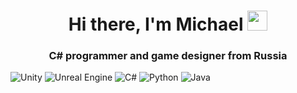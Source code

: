 <h1 align="center">Hi there, I'm Michael</a> 
<img src="https://github.com/blackcater/blackcater/raw/main/images/Hi.gif" height="32"/></h1>
<h3 align="center">C# programmer and game designer from Russia</h3>

![Unity](https://img.shields.io/badge/unity-%23000000.svg?style=for-the-badge&logo=unity&logoColor=white)
![Unreal Engine](https://img.shields.io/badge/unrealengine-%23313131.svg?style=for-the-badge&logo=unrealengine&logoColor=white)
![C#](https://img.shields.io/badge/c%23-%23239120.svg?style=for-the-badge&logo=c-sharp&logoColor=white)
![Python](https://img.shields.io/badge/python-3670A0?style=for-the-badge&logo=python&logoColor=ffdd54)
![Java](https://img.shields.io/badge/java-%23ED8B00.svg?style=for-the-badge&logo=java&logoColor=white)
